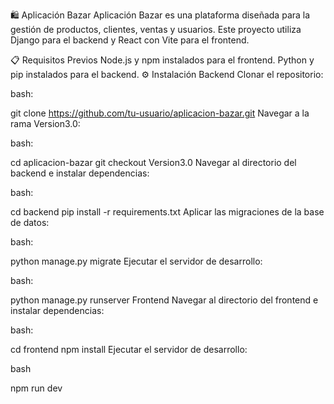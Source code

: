 🛍️ Aplicación Bazar
Aplicación Bazar es una plataforma diseñada para la gestión de productos, clientes, ventas y usuarios. Este proyecto utiliza Django para el backend y React con Vite para el frontend.

📋 Requisitos Previos
Node.js y npm instalados para el frontend.
Python y pip instalados para el backend.
⚙️ Instalación
Backend
Clonar el repositorio:

bash:

git clone https://github.com/tu-usuario/aplicacion-bazar.git
Navegar a la rama Version3.0:

bash:

cd aplicacion-bazar
git checkout Version3.0
Navegar al directorio del backend e instalar dependencias:

bash:

cd backend
pip install -r requirements.txt
Aplicar las migraciones de la base de datos:

bash:

python manage.py migrate
Ejecutar el servidor de desarrollo:

bash:

python manage.py runserver
Frontend
Navegar al directorio del frontend e instalar dependencias:

bash:

cd frontend
npm install
Ejecutar el servidor de desarrollo:

bash

npm run dev
